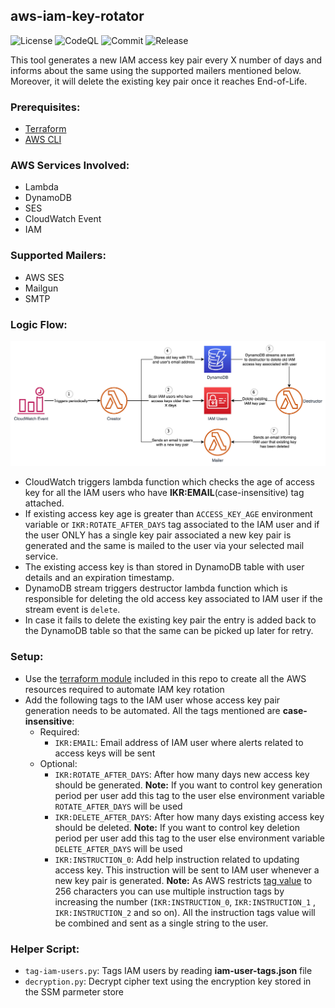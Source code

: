 ## aws-iam-key-rotator

![License](https://img.shields.io/github/license/skildops/aws-iam-key-rotator?style=for-the-badge) ![CodeQL](https://img.shields.io/github/actions/workflow/status/skildops/aws-iam-key-rotator/codeql.yml?branch=main&label=CodeQL&style=for-the-badge) ![Commit](https://img.shields.io/github/last-commit/skildops/aws-iam-key-rotator?style=for-the-badge) ![Release](https://img.shields.io/github/v/release/skildops/aws-iam-key-rotator?style=for-the-badge)

This tool generates a new IAM access key pair every X number of days and informs about the same using the supported mailers mentioned below. Moreover, it will delete the existing key pair once it reaches End-of-Life.

### Prerequisites:
- [Terraform](https://www.terraform.io/downloads.html)
- [AWS CLI](https://aws.amazon.com/cli/)

### AWS Services Involved:
- Lambda
- DynamoDB
- SES
- CloudWatch Event
- IAM

### Supported Mailers:
- AWS SES
- Mailgun
- SMTP

### Logic Flow:
![aws-iam-key-rotator](iam-key-rotator.jpeg "AWS IAM Key Rotator")

- CloudWatch triggers lambda function which checks the age of access key for all the IAM users who have **IKR:EMAIL**(case-insensitive) tag attached.
- If existing access key age is greater than `ACCESS_KEY_AGE` environment variable or `IKR:ROTATE_AFTER_DAYS` tag associated to the IAM user and if the user ONLY has a single key pair associated a new key pair is generated and the same is mailed to the user via your selected mail service.
- The existing access key is than stored in DynamoDB table with user details and an expiration timestamp.
- DynamoDB stream triggers destructor lambda function which is responsible for deleting the old access key associated to IAM user if the stream event is `delete`.
- In case it fails to delete the existing key pair the entry is added back to the DynamoDB table so that the same can be picked up later for retry.

### Setup:
- Use the [terraform module](terraform) included in this repo to create all the AWS resources required to automate IAM key rotation
- Add the following tags to the IAM user whose access key pair generation needs to be automated. All the tags mentioned are **case-insensitive**:
  - Required:
    - `IKR:EMAIL`: Email address of IAM user where alerts related to access keys will be sent
  - Optional:
    - `IKR:ROTATE_AFTER_DAYS`: After how many days new access key should be generated. **Note:** If you want to control key generation period per user add this tag to the user else environment variable `ROTATE_AFTER_DAYS` will be used
    - `IKR:DELETE_AFTER_DAYS`: After how many days existing access key should be deleted. **Note:** If you want to control key deletion period per user add this tag to the user else environment variable `DELETE_AFTER_DAYS` will be used
    - `IKR:INSTRUCTION_0`: Add help instruction related to updating access key. This instruction will be sent to IAM user whenever a new key pair is generated. **Note:** As AWS restricts [tag value](https://docs.aws.amazon.com/general/latest/gr/aws_tagging.html#tag-conventions) to 256 characters you can use multiple instruction tags by increasing the number (`IKR:INSTRUCTION_0`, `IKR:INSTRUCTION_1` , `IKR:INSTRUCTION_2` and so on). All the instruction tags value will be combined and sent as a single string to the user.

### Helper Script:
- `tag-iam-users.py`: Tags IAM users by reading **iam-user-tags.json** file
- `decryption.py`: Decrypt cipher text using the encryption key stored in the SSM parmeter store
